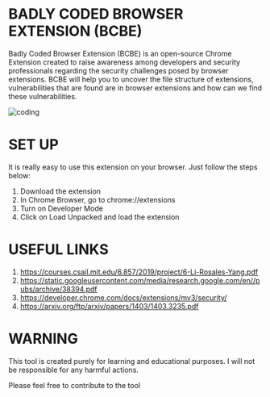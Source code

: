 # BADLY CODED BROWSER EXTENSION (BCBE)
Badly Coded Browser Extension (BCBE) is an open-source Chrome Extension created to raise awareness among developers and security professionals regarding the security challenges posed by browser extensions. BCBE will help you to uncover the file structure of extensions, vulnerabilities that are found are in browser extensions and how can we find these vulnerabilities. 

![coding](https://github.com/infosecak/BCBE/assets/70256749/0ee481f1-b340-42b8-a07e-6f3b46c114d5)

# SET UP
It is really easy to use this extension on your browser. Just follow the steps below:
1. Download the extension
2. In Chrome Browser, go to chrome://extensions
3. Turn on Developer Mode 
4. Click on Load Unpacked and load the extension

# USEFUL LINKS
1. https://courses.csail.mit.edu/6.857/2019/project/6-Li-Rosales-Yang.pdf
2. https://static.googleusercontent.com/media/research.google.com/en//pubs/archive/38394.pdf
3. https://developer.chrome.com/docs/extensions/mv3/security/
4. https://arxiv.org/ftp/arxiv/papers/1403/1403.3235.pdf

# WARNING
This tool is created purely for learning and educational purposes. I will not be responsible for any harmful actions. 

Please feel free to contribute to the tool

